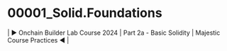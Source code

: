 # 00001_Solid.Foundations
| ► Onchain Builder Lab Course 2024 | Part 2a - Basic Solidity | Majestic Course Practices ◄ |
